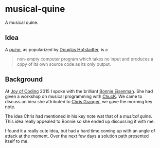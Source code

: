 musical-quine
=============

A musical quine.

Idea
----

A [*quine*][quine], as popularized by [Douglas Hofstadter][douglas],
is a

> non-empty computer program which takes no input and produces a copy
> of its own source code as its only output.

Background
----------

At [Joy of Coding][joc] 2015 I spoke with the brilliant
[Bonnie Eisenman][bonnie]. She had given a workshop on musical
programming with [ChucK][chuck]. We came to discuss an idea she
attributed to [Chris Granger][chris], we gave the morning key note.

The idea Chris had mentioned in his key note wat that of a *musical
quine*. This idea really appealed to Bonnie so she ended up discussing
it with me.

I found it a really cute idea, but had a hard time coming up with an
angle of attack at the moment. Over the next few days a solution path
presented itself to me.

[quine]: http://en.wikipedia.org/wiki/Quine_%28computing%29
[douglas]: http://en.wikipedia.org/wiki/Douglas_Hofstadter
[joc]: http://joyofcoding.org/
[bonnie]: https://twitter.com/brindelle
[chuck]: http://chuck.cs.princeton.edu/
[chris]: https://twitter.com/ibdknox
